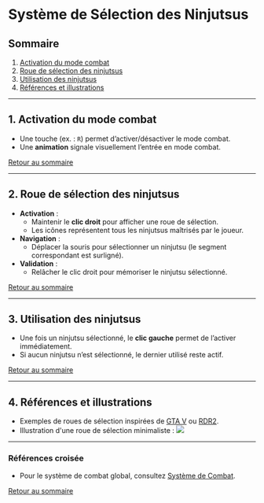 # Système de Sélection des Ninjutsus

## Sommaire
1. [Activation du mode combat](#activation-du-mode-combat)
2. [Roue de sélection des ninjutsus](#roue-de-sélection-des-ninjutsus)
3. [Utilisation des ninjutsus](#utilisation-des-ninjutsus)
4. [Références et illustrations](#références-et-illustrations)

---

## 1. Activation du mode combat

- Une touche (ex. : `R`) permet d’activer/désactiver le mode combat.
- Une **animation** signale visuellement l’entrée en mode combat.

[Retour au sommaire](#sommaire)

---

## 2. Roue de sélection des ninjutsus

- **Activation** :
  - Maintenir le **clic droit** pour afficher une roue de sélection.
  - Les icônes représentent tous les ninjutsus maîtrisés par le joueur.
- **Navigation** :
  - Déplacer la souris pour sélectionner un ninjutsu (le segment correspondant est surligné).
- **Validation** :
  - Relâcher le clic droit pour mémoriser le ninjutsu sélectionné.

[Retour au sommaire](#sommaire)

---

## 3. Utilisation des ninjutsus

- Une fois un ninjutsu sélectionné, le **clic gauche** permet de l’activer immédiatement.
- Si aucun ninjutsu n’est sélectionné, le dernier utilisé reste actif.

[Retour au sommaire](#sommaire)

---

## 4. Références et illustrations

- Exemples de roues de sélection inspirées de [GTA V](https://www.rockstargames.com/gta-v) ou [RDR2](https://www.rockstargames.com/reddeadredemption2).
- Illustration d'une roue de sélection minimaliste :
![](../assets/wheel.png)

---

### Références croisée

- Pour le système de combat global, consultez [Système de Combat](combat.md).

[Retour au sommaire](#sommaire)